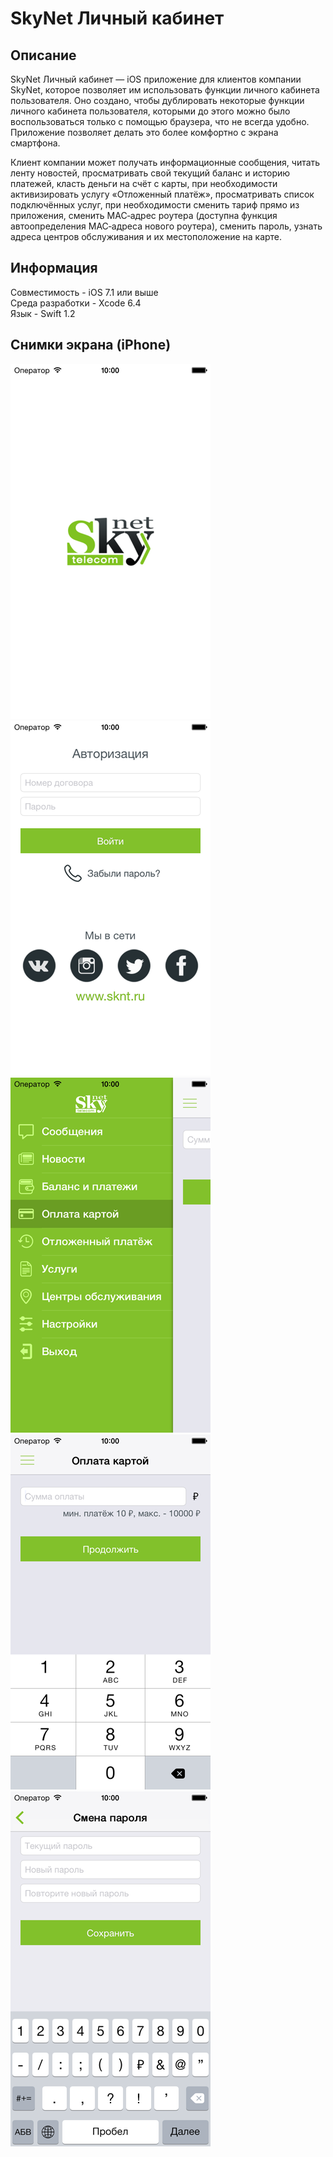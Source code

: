 # SkyNet Личный кабинет

## Описание
SkyNet Личный кабинет — iOS приложение для клиентов компании SkyNet, которое позволяет им использовать функции личного кабинета пользователя. Оно создано, чтобы дублировать некоторые функции личного кабинета пользователя, которыми до этого можно было воспользоваться только с помощью браузера, что не всегда удобно. Приложение позволяет делать это более комфортно с экрана смартфона.

Клиент компании может получать информационные сообщения, читать ленту новостей, просматривать свой текущий баланс и историю платежей, класть деньги на счёт с карты, при необходимости активизировать услугу «Отложенный платёж», просматривать список подключённых услуг, при необходимости сменить тариф прямо из приложения, сменить MAC‑адрес роутера (доступна функция автоопределения MAC‑адреса нового роутера), сменить пароль, узнать адреса центров обслуживания и их местоположение на карте.

## Информация
Совместимость - iOS 7.1 или выше  
Среда разработки - Xcode 6.4  
Язык - Swift 1.2

## Снимки экрана (iPhone)
<img src="./1.png" />
<img src="./2.png" />
<img src="./3.png" />
<img src="./4.png" />
<img src="./5.png" />
